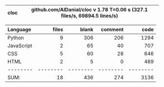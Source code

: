 cloc|github.com/AlDanial/cloc v 1.78  T=0.06 s (327.1 files/s, 69894.5 lines/s)
--- | ---

Language|files|blank|comment|code
:-------|-------:|-------:|-------:|-------:
Python|9|306|206|1294
JavaScript|2|65|40|707
CSS|5|60|28|646
HTML|2|5|0|489
--------|--------|--------|--------|--------
SUM:|18|436|274|3136
